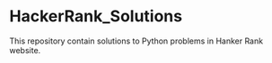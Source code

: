 # HackerRank_Solutions
This repository contain solutions to Python problems in Hanker Rank website.
